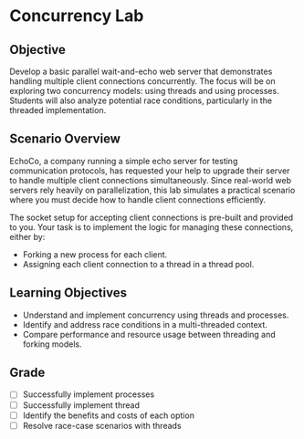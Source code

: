 # Concurrency Lab

## Objective
Develop a basic parallel wait-and-echo web server that demonstrates handling multiple client connections concurrently. The focus will be on exploring two concurrency models: using threads and using processes. Students will also analyze potential race conditions, particularly in the threaded implementation.

## Scenario Overview
EchoCo, a company running a simple echo server for testing communication protocols, has requested your help to upgrade their server to handle multiple client connections simultaneously. Since real-world web servers rely heavily on parallelization, this lab simulates a practical scenario where you must decide how to handle client connections efficiently.

The socket setup for accepting client connections is pre-built and provided to you. Your task is to implement the logic for managing these connections, either by:

- Forking a new process for each client.
- Assigning each client connection to a thread in a thread pool.

## Learning Objectives
- Understand and implement concurrency using threads and processes.
- Identify and address race conditions in a multi-threaded context.
- Compare performance and resource usage between threading and forking models.

## Grade
- [ ] Successfully implement processes
- [ ] Successfully implement thread
- [ ] Identify the benefits and costs of each option
- [ ] Resolve race-case scenarios with threads
